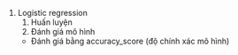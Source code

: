 1. Logistic regression
    1. Huấn luyện
    2. Đánh giá mô hình
    - Đánh giá bằng accuracy_score (độ chính xác mô hình)
